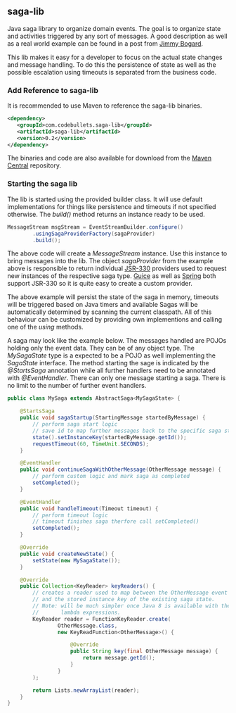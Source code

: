 saga-lib
--------

Java saga library to organize domain events. The goal is to organize state and activities triggered by any sort of messages. A good description as well as
a real world example can be found in a post from [Jimmy Bogard](http://lostechies.com/jimmybogard/2013/03/21/saga-implementation-patterns-variations/).

This lib makes it easy for a developer to focus on the actual state changes and message handling. To do this the persistence of state as well as the possible
escalation using timeouts is separated from the business code.

### Add Reference to saga-lib

It is recommended to use Maven to reference the saga-lib binaries.

```xml
<dependency>
   <groupId>com.codebullets.saga-lib</groupId>
   <artifactId>saga-lib</artifactId>
   <version>0.2</version>
</dependency>
```

The binaries and code are also available for download from the [Maven Central](http://search.maven.org/#search%7Cga%7C1%7Cg%3A%22com.codebullets.saga-lib%22)
repository.

### Starting the saga lib

The lib is started using the provided builder class. It will use default implementations for things like persistence and timeouts
if not specified otherwise. The *build()* method returns an instance ready to be used.

```java
MessageStream msgStream = EventStreamBuilder.configure()
        .usingSagaProviderFactory(sagaProvider)
        .build();
```

The above code will create a *MessageStream* instance. Use this instance to bring messages into the lib. The
object *sagaProvider* from the example above is responsible to return individual
[JSR-330](http://jcp.org/en/jsr/detail?id=330) providers used to request new instances of the respective saga type.
[Guice](https://code.google.com/p/google-guice/) as well as [Spring](http://www.springsource.org/spring-framework) both support JSR-330
so it is quite easy to create a custom provider.

The above example will persist the state of the saga in memory, timeouts will be triggered based on Java timers and available Sagas will be automatically
determined by scanning the current classpath. All of this behaviour can be customized by providing own implementions and calling one of the *using* methods.

A saga may look like the example below. The messages handled are POJOs holding only the event data. They can be of any object type. The *MySagaState* type
is a expected to be a POJO as well implementing the *SagaState* interface. The method starting the sage is indicated by the *@StartsSaga* annotation while
all further handlers need to be annotated with *@EventHandler*. There can only one message starting a saga. There is no limit to the number of further
event handlers.

```java
public class MySaga extends AbstractSaga<MySagaState> {

    @StartsSaga
    public void sagaStartup(StartingMessage startedByMessage) {
        // perform saga start logic
        // save id to map further messages back to the specific saga state
        state().setInstanceKey(startedByMessage.getId());
        requestTimeout(60, TimeUnit.SECONDS);
    }

    @EventHandler
    public void continueSagaWithOtherMessage(OtherMessage message) {
        // perform custom logic and mark saga as completed
        setCompleted();
    }

    @EventHandler
    public void handleTimeout(Timeout timeout) {
        // perform timeout logic
        // timeout finishes saga therfore call setCompleted()
        setCompleted();
    }

    @Override
    public void createNewState() {
        setState(new MySagaState());
    }

    @Override
    public Collection<KeyReader> keyReaders() {
        // creates a reader used to map between the OtherMessage event
        // and the stored instance key of the existing saga state.
        // Note: will be much simpler once Java 8 is available with the help of
        //       lambda expressions.
        KeyReader reader = FunctionKeyReader.create(
                OtherMessage.class,
                new KeyReadFunction<OtherMessage>() {

                    @Override
                    public String key(final OtherMessage message) {
                        return message.getId();
                    }
                }
        );

        return Lists.newArrayList(reader);
    }
}
```